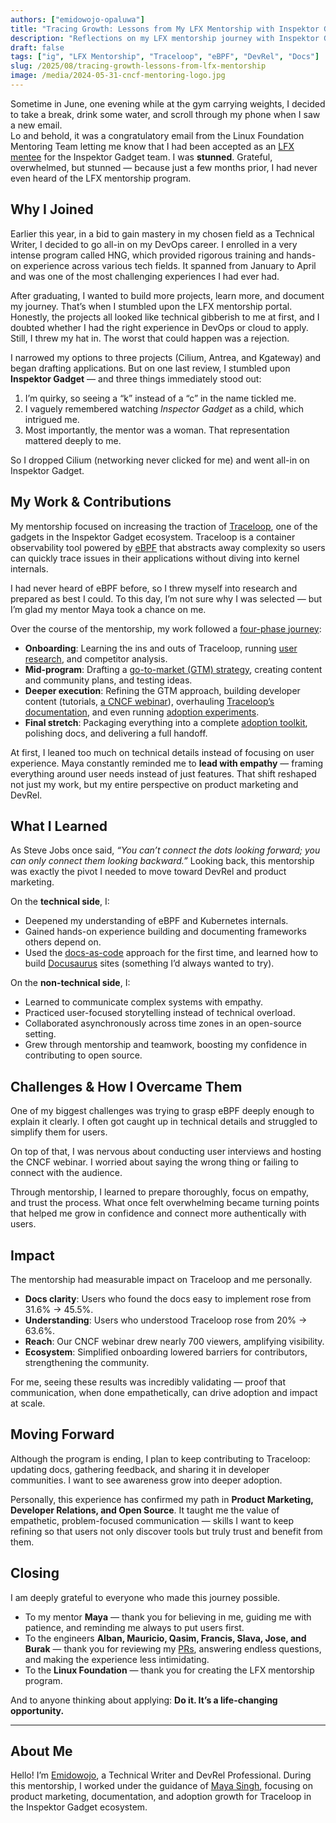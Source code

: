 ```yaml
---
authors: ["emidowojo-opaluwa"]
title: "Tracing Growth: Lessons from My LFX Mentorship with Inspektor Gadget"
description: "Reflections on my LFX mentorship journey with Inspektor Gadget and Traceloop"
draft: false
tags: ["ig", "LFX Mentorship", "Traceloop", "eBPF", "DevRel", "Docs"]
slug: /2025/08/tracing-growth-lessons-from-lfx-mentorship
image: /media/2024-05-31-cncf-mentoring-logo.jpg
---
```


Sometime in June, one evening while at the gym carrying weights, I decided to take a break, drink some water, and scroll through my phone when I saw a new email.  
Lo and behold, it was a congratulatory email from the Linux Foundation Mentoring Team letting me know that I had been accepted as an [LFX mentee](https://lfx.linuxfoundation.org/tools/mentorship/) for the Inspektor Gadget team. I was **stunned**. Grateful, overwhelmed, but stunned — because just a few months prior, I had never even heard of the LFX mentorship program.  

<!-- truncate -->

## Why I Joined

Earlier this year, in a bid to gain mastery in my chosen field as a Technical Writer, I decided to go all-in on my DevOps career. I enrolled in a very intense program called HNG, which provided rigorous training and hands-on experience across various tech fields. It spanned from January to April and was one of the most challenging experiences I had ever had.  

After graduating, I wanted to build more projects, learn more, and document my journey. That’s when I stumbled upon the LFX mentorship portal. Honestly, the projects all looked like technical gibberish to me at first, and I doubted whether I had the right experience in DevOps or cloud to apply. Still, I threw my hat in. The worst that could happen was a rejection.  

I narrowed my options to three projects (Cilium, Antrea, and Kgateway) and began drafting applications. But on one last review, I stumbled upon **Inspektor Gadget** — and three things immediately stood out:  
1. I’m quirky, so seeing a “k” instead of a “c” in the name tickled me.  
2. I vaguely remembered watching *Inspector Gadget* as a child, which intrigued me.  
3. Most importantly, the mentor was a woman. That representation mattered deeply to me.  

So I dropped Cilium (networking never clicked for me) and went all-in on Inspektor Gadget.  

## My Work & Contributions

My mentorship focused on increasing the traction of [Traceloop](https://inspektor-gadget.io/docs/main/gadgets/traceloop/), one of the gadgets in the Inspektor Gadget ecosystem. Traceloop is a container observability tool powered by [eBPF](https://ebpf.io/) that abstracts away complexity so users can quickly trace issues in their applications without diving into kernel internals.  

I had never heard of eBPF before, so I threw myself into research and prepared as best I could. To this day, I’m not sure why I was selected — but I’m glad my mentor Maya took a chance on me.  

Over the course of the mentorship, my work followed a [four-phase journey](https://docs.google.com/spreadsheets/d/1FaVBag2vz2fM0tsSXLLx0A8uiq8uLuF6O7DnxbqJEPE/edit?gid=594956095#gid=594956095):  

- **Onboarding**: Learning the ins and outs of Traceloop, running [user research](https://github.com/inspektor-gadget/inspektor-gadget/issues/4657), and competitor analysis.  
- **Mid-program**: Drafting a [go-to-market (GTM) strategy](https://docs.google.com/presentation/d/1uIO8BUjyztLl-Vcr9CDTsSaEGgF5yKF6/edit?usp=sharing&ouid=115111942975009205543&rtpof=true&sd=true), creating content and community plans, and testing ideas.  
- **Deeper execution**: Refining the GTM approach, building developer content (tutorials, [a CNCF webinar](https://youtu.be/cR1yFRlMD7U?si=_Omd0xIXnQL6qHaw)), overhauling [Traceloop’s documentation](https://inspektor-gadget.io/docs/main/gadgets/traceloop/), and even running [adoption experiments](https://docs.google.com/presentation/d/1HrOQ9P4aHuwdDCqsrLMvznSfQoVUVYkm/edit?usp=sharing&ouid=115111942975009205543&rtpof=true&sd=true).  
- **Final stretch**: Packaging everything into a complete [adoption toolkit](https://docs.google.com/spreadsheets/d/1vt1o1I68g5ZLkOV_y5kLKl0wJmrKe9KXuWefPI3XnNc/edit?usp=sharing), polishing docs, and delivering a full handoff.  

At first, I leaned too much on technical details instead of focusing on user experience. Maya constantly reminded me to **lead with empathy** — framing everything around user needs instead of just features. That shift reshaped not just my work, but my entire perspective on product marketing and DevRel.  

## What I Learned

As Steve Jobs once said, *“You can’t connect the dots looking forward; you can only connect them looking backward.”* Looking back, this mentorship was exactly the pivot I needed to move toward DevRel and product marketing.  

On the **technical side**, I:  
- Deepened my understanding of eBPF and Kubernetes internals.  
- Gained hands-on experience building and documenting frameworks others depend on.  
- Used the [docs-as-code](https://www.reddit.com/r/technicalwriting/comments/1c74f89/what_exactly_is_the_docsascode_process/) approach for the first time, and learned how to build [Docusaurus](https://docusaurus.io/) sites (something I’d always wanted to try).  

On the **non-technical side**, I:  
- Learned to communicate complex systems with empathy.  
- Practiced user-focused storytelling instead of technical overload.  
- Collaborated asynchronously across time zones in an open-source setting.  
- Grew through mentorship and teamwork, boosting my confidence in contributing to open source.  

## Challenges & How I Overcame Them

One of my biggest challenges was trying to grasp eBPF deeply enough to explain it clearly. I often got caught up in technical details and struggled to simplify them for users.  

On top of that, I was nervous about conducting user interviews and hosting the CNCF webinar. I worried about saying the wrong thing or failing to connect with the audience.  

Through mentorship, I learned to prepare thoroughly, focus on empathy, and trust the process. What once felt overwhelming became turning points that helped me grow in confidence and connect more authentically with users.  

## Impact

The mentorship had measurable impact on Traceloop and me personally.  

- **Docs clarity**: Users who found the docs easy to implement rose from 31.6% → 45.5%.  
- **Understanding**: Users who understood Traceloop rose from 20% → 63.6%.  
- **Reach**: Our CNCF webinar drew nearly 700 viewers, amplifying visibility.  
- **Ecosystem**: Simplified onboarding lowered barriers for contributors, strengthening the community.  

For me, seeing these results was incredibly validating — proof that communication, when done empathetically, can drive adoption and impact at scale.  

## Moving Forward

Although the program is ending, I plan to keep contributing to Traceloop: updating docs, gathering feedback, and sharing it in developer communities. I want to see awareness grow into deeper adoption.  

Personally, this experience has confirmed my path in **Product Marketing, Developer Relations, and Open Source**. It taught me the value of empathetic, problem-focused communication — skills I want to keep refining so that users not only discover tools but truly trust and benefit from them.  

## Closing

I am deeply grateful to everyone who made this journey possible.  

- To my mentor **Maya** — thank you for believing in me, guiding me with patience, and reminding me always to put users first.  
- To the engineers **Alban, Mauricio, Qasim, Francis, Slava, Jose, and Burak** — thank you for reviewing my [PRs](https://github.com/inspektor-gadget/inspektor-gadget/pull/4776), answering endless questions, and making the experience less intimidating.  
- To the **Linux Foundation** — thank you for creating the LFX mentorship program.  

And to anyone thinking about applying: **Do it. It’s a life-changing opportunity.**  

---

## About Me

Hello! I’m [Emidowojo](https://github.com/Emidowojo), a Technical Writer and DevRel Professional. During this mentorship, I worked under the guidance of [Maya Singh](https://www.linkedin.com/in/mayasingh95/), focusing on product marketing, documentation, and adoption growth for Traceloop in the Inspektor Gadget ecosystem.  
